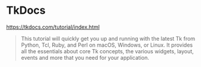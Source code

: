 # TkDocs #

<https://tkdocs.com/tutorial/index.html>

> This tutorial will quickly get you up and running with the latest Tk from Python, Tcl, Ruby, and Perl on macOS, Windows, or Linux. It provides all the essentials about core Tk concepts, the various widgets, layout, events and more that you need for your application.

